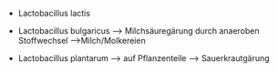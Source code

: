 - Lactobacillus lactis
- Lactobacillus bulgaricus
--> Milchsäuregärung durch anaeroben Stoffwechsel 
-->Milch/Molkereien 

- Lactobacillus plantarum --> auf Pflanzenteile --> Sauerkrautgärung 